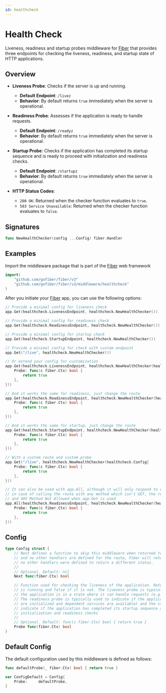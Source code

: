 ```yaml
---
id: healthcheck
---
```


# Health Check

Liveness, readiness and startup probes middleware for [Fiber](https://github.com/gofiber/fiber) that provides three endpoints for checking the liveness, readiness, and startup state of HTTP applications.

## Overview

- **Liveness Probe**: Checks if the server is up and running.
  - **Default Endpoint**: `/livez`
  - **Behavior**: By default returns `true` immediately when the server is operational.

- **Readiness Probe**: Assesses if the application is ready to handle requests.
  - **Default Endpoint**: `/readyz`
  - **Behavior**: By default returns `true` immediately when the server is operational.

- **Startup Probe**: Checks if the application has completed its startup sequence and is ready to proceed with initialization and readiness checks.
  - **Default Endpoint**: `/startupz`
  - **Behavior**: By default returns `true` immediately when the server is operational.

- **HTTP Status Codes**:
  - `200 OK`: Returned when the checker function evaluates to `true`.
  - `503 Service Unavailable`: Returned when the checker function evaluates to `false`.

## Signatures

```go
func NewHealthChecker(config ...Config) fiber.Handler
```

## Examples

Import the middleware package that is part of the [Fiber](https://github.com/gofiber/fiber) web framework

```go
import(
    "github.com/gofiber/fiber/v3"
    "github.com/gofiber/fiber/v3/middleware/healthcheck"
)
```

After you initiate your [Fiber](https://github.com/gofiber/fiber) app, you can use the following options:

```go
// Provide a minimal config for liveness check
app.Get(healthcheck.LivenessEndpoint, healthcheck.NewHealthChecker())

// Provide a minimal config for readiness check
app.Get(healthcheck.ReadinessEndpoint, healthcheck.NewHealthChecker())

// Provide a minimal config for startup check
app.Get(healthcheck.StartupEndpoint, healthcheck.NewHealthChecker())

// Provide a minimal config for check with custom endpoint
app.Get("/live", healthcheck.NewHealthChecker())

// Or extend your config for customization
app.Get(healthcheck.LivenessEndpoint, healthcheck.NewHealthChecker(healthcheck.Config{
    Probe: func(c fiber.Ctx) bool {
        return true
    },
}))

// And it works the same for readiness, just change the route
app.Get(healthcheck.ReadinessEndpoint, healthcheck.NewHealthChecker(healthcheck.Config{
    Probe: func(c fiber.Ctx) bool {
        return true
    },
}))

// And it works the same for startup, just change the route
app.Get(healthcheck.StartupEndpoint, healthcheck.NewHealthChecker(healthcheck.Config{
    Probe: func(c fiber.Ctx) bool {
        return true
    },
}))

// With a custom route and custom probe
app.Get("/live", healthcheck.NewHealthChecker(healthcheck.Config{
    Probe: func(c fiber.Ctx) bool {
        return true
    },
}))

// It can also be used with app.All, although it will only respond to requests with the GET method
// in case of calling the route with any method which isn't GET, the return will be 404 Not Found when app.All is used
// and 405 Method Not Allowed when app.Get is used
app.All(healthcheck.ReadinessEndpoint, healthcheck.NewHealthChecker(healthcheck.Config{
    Probe: func(c fiber.Ctx) bool {
        return true
    },
}))
```

## Config

```go
type Config struct {
    // Next defines a function to skip this middleware when returned true. If this function returns true
    // and no other handlers are defined for the route, Fiber will return a status 404 Not Found, since
    // no other handlers were defined to return a different status.
    //
    // Optional. Default: nil
    Next func(fiber.Ctx) bool

    // Function used for checking the liveness of the application. Returns true if the application
    // is running and false if it is not. The liveness probe is typically used to indicate if 
    // the application is in a state where it can handle requests (e.g., the server is up and running).
    // The readiness probe is typically used to indicate if the application is ready to start accepting traffic (e.g., all necessary components 
    // are initialized and dependent services are available) and the startup probe typically used to 
    // indicate if the application has completed its startup sequence and is ready to proceed with
    // initialization and readiness checks
    //
    // Optional. Default: func(c fiber.Ctx) bool { return true }
    Probe func(fiber.Ctx) bool
}
```

## Default Config

The default configuration used by this middleware is defined as follows:

```go
func defaultProbe(_ fiber.Ctx) bool { return true }

var ConfigDefault = Config{
    Probe:     defaultProbe,
}
```
